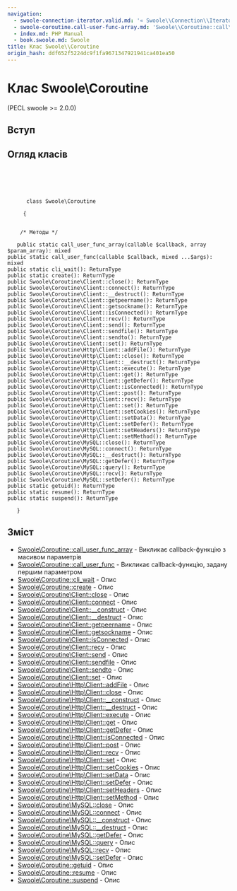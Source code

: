 ```yaml
---
navigation:
  - swoole-connection-iterator.valid.md: '« Swoole\\Connection\\Iterator::valid'
  - swoole-coroutine.call-user-func-array.md: 'Swoole\\Coroutine::call\_user\_func\_array »'
  - index.md: PHP Manual
  - book.swoole.md: Swoole
title: Клас Swoole\\Coroutine
origin_hash: ddf652f5224dc9f1fa9671347921941ca401ea50
---
```

# Клас Swoole\\Coroutine

(PECL swoole >= 2.0.0)

## Вступ

## Огляд класів

```classsynopsis



    
     
      class Swoole\Coroutine
     
     {


    /* Методы */
    
   public static call_user_func_array(callable $callback, array $param_array): mixed
public static call_user_func(callable $callback, mixed ...$args): mixed
public static cli_wait(): ReturnType
public static create(): ReturnType
public Swoole\Coroutine\Client::close(): ReturnType
public Swoole\Coroutine\Client::connect(): ReturnType
public Swoole\Coroutine\Client::__destruct(): ReturnType
public Swoole\Coroutine\Client::getpeername(): ReturnType
public Swoole\Coroutine\Client::getsockname(): ReturnType
public Swoole\Coroutine\Client::isConnected(): ReturnType
public Swoole\Coroutine\Client::recv(): ReturnType
public Swoole\Coroutine\Client::send(): ReturnType
public Swoole\Coroutine\Client::sendfile(): ReturnType
public Swoole\Coroutine\Client::sendto(): ReturnType
public Swoole\Coroutine\Client::set(): ReturnType
public Swoole\Coroutine\Http\Client::addFile(): ReturnType
public Swoole\Coroutine\Http\Client::close(): ReturnType
public Swoole\Coroutine\Http\Client::__destruct(): ReturnType
public Swoole\Coroutine\Http\Client::execute(): ReturnType
public Swoole\Coroutine\Http\Client::get(): ReturnType
public Swoole\Coroutine\Http\Client::getDefer(): ReturnType
public Swoole\Coroutine\Http\Client::isConnected(): ReturnType
public Swoole\Coroutine\Http\Client::post(): ReturnType
public Swoole\Coroutine\Http\Client::recv(): ReturnType
public Swoole\Coroutine\Http\Client::set(): ReturnType
public Swoole\Coroutine\Http\Client::setCookies(): ReturnType
public Swoole\Coroutine\Http\Client::setData(): ReturnType
public Swoole\Coroutine\Http\Client::setDefer(): ReturnType
public Swoole\Coroutine\Http\Client::setHeaders(): ReturnType
public Swoole\Coroutine\Http\Client::setMethod(): ReturnType
public Swoole\Coroutine\MySQL::close(): ReturnType
public Swoole\Coroutine\MySQL::connect(): ReturnType
public Swoole\Coroutine\MySQL::__destruct(): ReturnType
public Swoole\Coroutine\MySQL::getDefer(): ReturnType
public Swoole\Coroutine\MySQL::query(): ReturnType
public Swoole\Coroutine\MySQL::recv(): ReturnType
public Swoole\Coroutine\MySQL::setDefer(): ReturnType
public static getuid(): ReturnType
public static resume(): ReturnType
public static suspend(): ReturnType

   }
```

## Зміст

-   [Swoole\\Coroutine::call\_user\_func\_array](swoole-coroutine.call-user-func-array.md) \- Викликає callback-функцію з масивом параметрів
-   [Swoole\\Coroutine::call\_user\_func](swoole-coroutine.call-user-func.md) \- Викликає callback-функцію, задану першим параметром
-   [Swoole\\Coroutine::cli\_wait](swoole-coroutine.cli-wait.md) \- Опис
-   [Swoole\\Coroutine::create](swoole-coroutine.create.md) \- Опис
-   [Swoole\\Coroutine\\Client::close](swoole-coroutine-client.close.md) \- Опис
-   [Swoole\\Coroutine\\Client::connect](swoole-coroutine-client.connect.md) \- Опис
-   [Swoole\\Coroutine\\Client::\_\_construct](swoole-coroutine-client.construct.md) \- Опис
-   [Swoole\\Coroutine\\Client::\_\_destruct](swoole-coroutine-client.destruct.md) \- Опис
-   [Swoole\\Coroutine\\Client::getpeername](swoole-coroutine-client.getpeername.md) \- Опис
-   [Swoole\\Coroutine\\Client::getsockname](swoole-coroutine-client.getsockname.md) \- Опис
-   [Swoole\\Coroutine\\Client::isConnected](swoole-coroutine-client.isconnected.md) \- Опис
-   [Swoole\\Coroutine\\Client::recv](swoole-coroutine-client.recv.md) \- Опис
-   [Swoole\\Coroutine\\Client::send](swoole-coroutine-client.send.md) \- Опис
-   [Swoole\\Coroutine\\Client::sendfile](swoole-coroutine-client.sendfile.md) \- Опис
-   [Swoole\\Coroutine\\Client::sendto](swoole-coroutine-client.sendto.md) \- Опис
-   [Swoole\\Coroutine\\Client::set](swoole-coroutine-client.set.md) \- Опис
-   [Swoole\\Coroutine\\Http\\Client::addFile](swoole-coroutine-http-client.addfile.md) \- Опис
-   [Swoole\\Coroutine\\Http\\Client::close](swoole-coroutine-http-client.close.md) \- Опис
-   [Swoole\\Coroutine\\Http\\Client::\_\_construct](swoole-coroutine-http-client.construct.md) \- Опис
-   [Swoole\\Coroutine\\Http\\Client::\_\_destruct](swoole-coroutine-http-client.destruct.md) \- Опис
-   [Swoole\\Coroutine\\Http\\Client::execute](swoole-coroutine-http-client.execute.md) \- Опис
-   [Swoole\\Coroutine\\Http\\Client::get](swoole-coroutine-http-client.get.md) \- Опис
-   [Swoole\\Coroutine\\Http\\Client::getDefer](swoole-coroutine-http-client.getdefer.md) \- Опис
-   [Swoole\\Coroutine\\Http\\Client::isConnected](swoole-coroutine-http-client.isconnected.md) \- Опис
-   [Swoole\\Coroutine\\Http\\Client::post](swoole-coroutine-http-client.post.md) \- Опис
-   [Swoole\\Coroutine\\Http\\Client::recv](swoole-coroutine-http-client.recv.md) \- Опис
-   [Swoole\\Coroutine\\Http\\Client::set](swoole-coroutine-http-client.set.md) \- Опис
-   [Swoole\\Coroutine\\Http\\Client::setCookies](swoole-coroutine-http-client.setcookies.md) \- Опис
-   [Swoole\\Coroutine\\Http\\Client::setData](swoole-coroutine-http-client.setdata.md) \- Опис
-   [Swoole\\Coroutine\\Http\\Client::setDefer](swoole-coroutine-http-client.setdefer.md) \- Опис
-   [Swoole\\Coroutine\\Http\\Client::setHeaders](swoole-coroutine-http-client.setheaders.md) \- Опис
-   [Swoole\\Coroutine\\Http\\Client::setMethod](swoole-coroutine-http-client.setmethod.md) \- Опис
-   [Swoole\\Coroutine\\MySQL::close](swoole-coroutine-mysql.close.md) \- Опис
-   [Swoole\\Coroutine\\MySQL::connect](swoole-coroutine-mysql.connect.md) \- Опис
-   [Swoole\\Coroutine\\MySQL::\_\_construct](swoole-coroutine-mysql.construct.md) \- Опис
-   [Swoole\\Coroutine\\MySQL::\_\_destruct](swoole-coroutine-mysql.destruct.md) \- Опис
-   [Swoole\\Coroutine\\MySQL::getDefer](swoole-coroutine-mysql.getdefer.md) \- Опис
-   [Swoole\\Coroutine\\MySQL::query](swoole-coroutine-mysql.query.md) \- Опис
-   [Swoole\\Coroutine\\MySQL::recv](swoole-coroutine-mysql.recv.md) \- Опис
-   [Swoole\\Coroutine\\MySQL::setDefer](swoole-coroutine-mysql.setdefer.md) \- Опис
-   [Swoole\\Coroutine::getuid](swoole-coroutine.getuid.md) \- Опис
-   [Swoole\\Coroutine::resume](swoole-coroutine.resume.md) \- Опис
-   [Swoole\\Coroutine::suspend](swoole-coroutine.suspend.md) \- Опис
